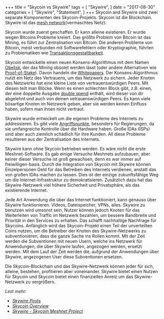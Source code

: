 +++
title = "Skycoin vs Skywire"
tags = [
    "Skywire",
]
date = "2017-08-30"
categories = [
    "Skywire",
    "Statement",
]
+++
Skycoin and Skywire sínd zwei separate Komponenten des Skycoin-Projekts.
Skycoin ist die Blockchain. Skywire ist das [mesh network](https://en.wikipedia.org/wiki/Mesh_networking)(vermaschtes Netz).

Skycoin wurde zuerst geschaffen. Er kann alleine existieren. 
Er wurde wegen Bitcoins Probleme kreiert. Das größte Problem von Bitcoin ist das Mining,
es führt zur Zentralisation von Bitcoin. Die anderen Probleme von Bitcoin, meist verbunden mit Softwarefehlern oder Kryptographie, führten zu Problematiken wie [Transaktionsgestaltbarkeit](https://en.bitcoin.it/wiki/Transaction_Malleability).

Skycoin entwickelte einen neuen Konsens-Algorithmus mit dem Namen [Obelisk](https://www.skycoin.net/whitepapers), der das Mining obsolet werden lässt (oder andere Alternativen wie [Proof-of-Stake](https://en.wikipedia.org/wiki/Proof-of-stake)).
Davon handeln die [Whitepapers](https://www.skycoin.net/whitepapers).
Der Konsens-Algorithmus nutzt ein Netz des Vertrauens, um das Netzwerk zu sichern.
Jeder Knoten des Netzwerks hat eine kleine Liste von vertrauenswürdigen Peers.
Mit diesen teilt man Blöcke. Wenn es einen schlechten Block gibt, z.B. einen, der eine doppelte Ausgabe [double spend](https://en.wikipedia.org/wiki/Double-spending) enthält, wird dieser von dir abgelehnt und auch von deinen vetrauenswürdigen Peers. Es kann viele bösartige Knoten im Netzwerk geben, aber sie werden keinen Einfluss haben, sofern man ihnen nicht vertraut.

Skywire wurde entwickelt um die eigenen Probleme des Internets zu addressieren. Es gibt viele [Angriffspunkte](https://en.wikipedia.org/wiki/BGP_hijacking), besonders für Regierungen, da sie umfangreiche Kontrolle über die Hardware haben. Große IDAs (ISPs) sind aber auch ziemlich schädlich für ihre Kunden.
All diese Probleme resultieren aus der Zentralisation des Internets.

Skywire kann ohne Skycoin betrieben werden. Es wäre nicht die erste Meshnet-Software. Es gab einige Versuche Meshnets aufzubauen, aber keiner dieser Versuche ist groß gewachsen, denn es war immer auf freiwilligen-basis.
Durch die Integration von Skycoin mit Skywire können Einzelpersonen Geld für das Betreiben des Internets verdienen, anstatt das von großen IDAs machen zu lassen. Dies ist der einzige zukunftsfähige Weg um die Internet-Infrastruktur zu demokratisieren. Zusätzlich dazu hat das Skywire-Netzwerk viel höhere Sicherheit und Privatsphäre, als das existierende Internet.

Jede Art Anwendung die über das Internet funktioniert, kann genauso über Skywire funktionieren.
Videos, Dateispeicher, VPNs, alles. Skywire zu benutzen wird umsonst sein, Nutzer können jedoch Knoten für das Weiterleiten von Traffic im Netzwerk bezahlen, um bessere Bandbreite und Priorität in den Services zu erhalten. Das schafft nachhaltige Nachfrage für Skycoins. Anfänglich wird das Skycoin-Projekt einen Teil der unverteilten Coins nutzen, um die Betreiber der Knoten des Skywire-Netzwerks zu subventionieren, dass die ganze Sache ins Rollen kommt. Mit der Zeit werden die Subventionen mit neuen Usern, welche ins Netzwerk für Anwendungen, die über Skywire laufen, angezogen werden, ersetzt werden. Mit dem Lauf der Zeit werden die, aufgrund der Anwendungen über Skywire, angezogenen User diese Subventionen ersetzen.

Die Skycoin-Blockchain und das Skywire-Netzwerk können jeder für sich, alleine, bestehen, profitieren aber voneinander. Skywire bietet einen Nutzen für Skycoin und Skycoin bietet einen finanziellen Anreiz um das Skywire-Netzwerk zu vergrößern.

*Lest mehr:*

* *[Skywire Posts](/categories/skywire/)*
* *[Skycoin Overview](/overview/skycoin-overview/)*
* *[Skywire - Skycoin Meshnet Project](/overview/skywire---skycoin-meshnet-project/)*
